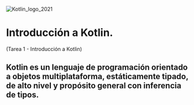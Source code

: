 ![Kotlin_logo_2021](https://github.com/user-attachments/assets/28ad83e0-1d71-4b68-97a5-e5d381842056)

# Introducción a Kotlin.

(Tarea 1 - Introducción a Kotlin)

## Kotlin es un lenguaje de programación orientado a objetos multiplataforma, estáticamente tipado, de alto nivel y propósito general con inferencia de tipos.
